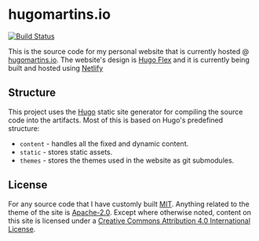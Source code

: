 # hugomartins.io

[![Build Status](https://travis-ci.org/caramelomartins/hugomartins.io.svg?branch=master)](https://travis-ci.org/caramelomartins/hugomartins.io)

This is the source code for my personal website that is currently hosted @ [hugomartins.io](http://hugomartins.io). The website's design is [Hugo Flex](https://github.com/de-souza/hugo-flex/) and it is currently being built and hosted using [Netlify](https://www.netlify.com/)

## Structure

This project uses the [Hugo](https://gohugo.io/) static site generator for compiling the source code into the artifacts. Most of this is based on Hugo's predefined structure:

- `content` - handles all the fixed and dynamic content.
- `static` - stores static assets.
- `themes` - stores the themes used in the website as git submodules.

## License

For any source code that I have customly built [MIT](LICENSE). Anything related to the theme of the site is [Apache-2.0](https://github.com/de-souza/hugo-flex/blob/master/LICENSE). Except where otherwise noted, content on this site is licensed under a <a href="http://creativecommons.org/licenses/by/4.0/" rel="license">Creative Commons Attribution 4.0 International License</a>.




